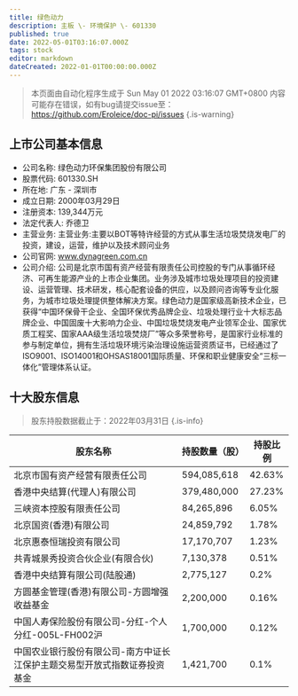 ```yaml
---
title: 绿色动力
description: 主板 \- 环境保护 \- 601330
published: true
date: 2022-05-01T03:16:07.000Z
tags: stock
editor: markdown
dateCreated: 2022-01-01T00:00:00.000Z
---
```


> 本页面由自动化程序生成于 Sun May 01 2022 03:16:07 GMT+0800
> 内容可能存在错误，如有bug请提交issue至：https://github.com/Eroleice/doc-pi/issues
{.is-warning}

## 上市公司基本信息
- 公司名称: 绿色动力环保集团股份有限公司
- 股票代码: 601330.SH
- 所在地: 广东 - 深圳市
- 成立日期: 2000年03月29日
- 注册资本: 139,344万元
- 法定代表人: 乔德卫
- 主营业务: 主营业务:主要以BOT等特许经营的方式从事生活垃圾焚烧发电厂的投资，建设，运营，维护以及技术顾问业务
- 公司官网: www.dynagreen.com.cn
- 公司介绍: 公司是北京市国有资产经营有限责任公司控股的专门从事循环经济、可再生能源产业的上市企业集团。业务涉及城市垃圾处理项目的投资建设、运营管理、技术研发，核心配套设备的供应，以及顾问咨询等专业化服务，为城市垃圾处理提供整体解决方案。绿色动力是国家级高新技术企业，已获得“中国环保骨干企业、全国环保优秀品牌企业、垃圾处理行业十大标志品牌企业、中国固废十大影响力企业、中国垃圾焚烧发电产业领军企业、国家优质工程奖、国家AAA级生活垃圾焚烧厂”等众多荣誉称号，是国家行业标准的参与制定单位，拥有生活垃圾环境污染治理设施运营资质证书，已经通过了ISO9001、ISO14001和OHSAS18001国际质量、环保和职业健康安全“三标一体化”管理体系认证。


## 十大股东信息
> 股东持股数据截止于：2022年03月31日
{.is-info}

| 股东名称 | 持股数量（股） | 持股比例 |
| --- | --- | --- |
| 北京市国有资产经营有限责任公司 | 594,085,618 | 42.63% |
| 香港中央结算(代理人)有限公司 | 379,480,000 | 27.23% |
| 三峡资本控股有限责任公司 | 84,265,896 | 6.05% |
| 北京国资(香港)有限公司 | 24,859,792 | 1.78% |
| 北京惠泰恒瑞投资有限公司 | 17,170,707 | 1.23% |
| 共青城景秀投资合伙企业(有限合伙) | 7,130,378 | 0.51% |
| 香港中央结算有限公司(陆股通) | 2,775,127 | 0.2% |
| 方圆基金管理(香港)有限公司-方圆增强收益基金 | 2,200,000 | 0.16% |
| 中国人寿保险股份有限公司-分红-个人分红-005L-FH002沪 | 1,700,000 | 0.12% |
| 中国农业银行股份有限公司-南方中证长江保护主题交易型开放式指数证券投资基金 | 1,421,700 | 0.1% |




